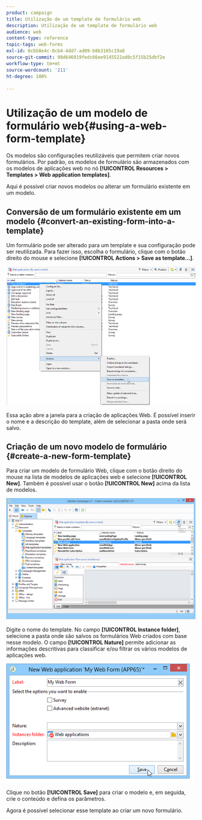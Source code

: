 ```yaml
---
product: campaign
title: Utilização de um template de formulário web
description: Utilização de um template de formulário web
audience: web
content-type: reference
topic-tags: web-forms
exl-id: 0cbb8e4c-8cb4-4dd7-ad09-b8b3165c19a8
source-git-commit: 98d646919fedc66ee9145522ad0c5f15b25dbf2e
workflow-type: tm+mt
source-wordcount: '211'
ht-degree: 100%

---
```


# Utilização de um modelo de formulário web{#using-a-web-form-template}

Os modelos são configurações reutilizáveis que permitem criar novos formulários. Por padrão, os modelos de formulário são armazenados com os modelos de aplicações web no nó **[!UICONTROL Resources > Templates > Web application templates]**.

Aqui é possível criar novos modelos ou alterar um formulário existente em um modelo.

## Conversão de um formulário existente em um modelo {#convert-an-existing-form-into-a-template}

Um formulário pode ser alterado para um template e sua configuração pode ser reutilizada. Para fazer isso, escolha o formulário, clique com o botão direito do mouse e selecione **[!UICONTROL Actions > Save as template...]**.

![](assets/s_ncs_admin_survey_saveastemplate.png)

Essa ação abre a janela para a criação de aplicações Web. É possível inserir o nome e a descrição do template, além de selecionar a pasta onde será salvo.

## Criação de um novo modelo de formulário {#create-a-new-form-template}

Para criar um modelo de formulário Web, clique com o botão direito do mouse na lista de modelos de aplicações web e selecione **[!UICONTROL New]**. Também é possível usar o botão **[!UICONTROL New]** acima da lista de modelos.

![](assets/s_ncs_admin_survey_createtemplate.png)

Digite o nome do template. No campo **[!UICONTROL Instance folder]**, selecione a pasta onde são salvos os formulários Web criados com base nesse modelo. O campo **[!UICONTROL Nature]** permite adicionar as informações descritivas para classificar e/ou filtrar os vários modelos de aplicações web.

![](assets/s_ncs_admin_survey_createtemplate_details.png)

Clique no botão **[!UICONTROL Save]** para criar o modelo e, em seguida, crie o conteúdo e defina os parâmetros.

Agora é possível selecionar esse template ao criar um novo formulário.
